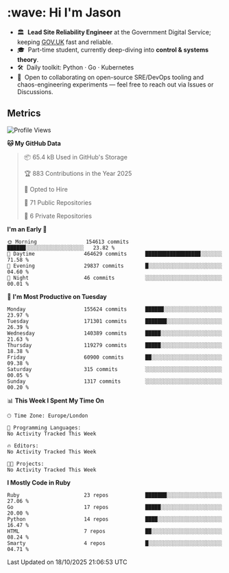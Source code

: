<h1 align="left" id="jason-title">:wave: Hi I'm Jason</h1>

- 🏛️ &nbsp;**Lead Site Reliability Engineer** at the Government Digital Service; keeping [GOV.UK](https://www.gov.uk/) fast and reliable.
- 🎓 &nbsp;Part-time student, currently deep-diving into **control & systems theory**.  
- 🛠️ &nbsp;Daily toolkit: Python · Go · Kubernetes  
- 🤝 &nbsp;Open to collaborating on open-source SRE/DevOps tooling and chaos-engineering experiments — feel free to reach out via Issues or Discussions.


<h2>Metrics</h2>

<!--START_SECTION:waka-->
![Profile Views](http://img.shields.io/badge/Profile%20Views-0-blue)

**🐱 My GitHub Data** 

> 📦 65.4 kB Used in GitHub's Storage 
 > 
> 🏆 883 Contributions in the Year 2025
 > 
> 💼 Opted to Hire
 > 
> 📜 71 Public Repositories 
 > 
> 🔑 6 Private Repositories 
 > 
**I'm an Early 🐤** 

```text
🌞 Morning                154613 commits      ██████░░░░░░░░░░░░░░░░░░░   23.82 % 
🌆 Daytime                464629 commits      ██████████████████░░░░░░░   71.58 % 
🌃 Evening                29837 commits       █░░░░░░░░░░░░░░░░░░░░░░░░   04.60 % 
🌙 Night                  46 commits          ░░░░░░░░░░░░░░░░░░░░░░░░░   00.01 % 
```
📅 **I'm Most Productive on Tuesday** 

```text
Monday                   155624 commits      ██████░░░░░░░░░░░░░░░░░░░   23.97 % 
Tuesday                  171301 commits      ███████░░░░░░░░░░░░░░░░░░   26.39 % 
Wednesday                140389 commits      █████░░░░░░░░░░░░░░░░░░░░   21.63 % 
Thursday                 119279 commits      █████░░░░░░░░░░░░░░░░░░░░   18.38 % 
Friday                   60900 commits       ██░░░░░░░░░░░░░░░░░░░░░░░   09.38 % 
Saturday                 315 commits         ░░░░░░░░░░░░░░░░░░░░░░░░░   00.05 % 
Sunday                   1317 commits        ░░░░░░░░░░░░░░░░░░░░░░░░░   00.20 % 
```


📊 **This Week I Spent My Time On** 

```text
🕑︎ Time Zone: Europe/London

💬 Programming Languages: 
No Activity Tracked This Week

🔥 Editors: 
No Activity Tracked This Week

🐱‍💻 Projects: 
No Activity Tracked This Week
```

**I Mostly Code in Ruby** 

```text
Ruby                     23 repos            ███████░░░░░░░░░░░░░░░░░░   27.06 % 
Go                       17 repos            █████░░░░░░░░░░░░░░░░░░░░   20.00 % 
Python                   14 repos            ████░░░░░░░░░░░░░░░░░░░░░   16.47 % 
HTML                     7 repos             ██░░░░░░░░░░░░░░░░░░░░░░░   08.24 % 
Smarty                   4 repos             █░░░░░░░░░░░░░░░░░░░░░░░░   04.71 % 
```




 Last Updated on 18/10/2025 21:06:53 UTC
<!--END_SECTION:waka-->

<!-- links -->

[issues page]: https://github.com/jasonBirchall/jasonBirchall/issues "jasonBirchall/issues"
